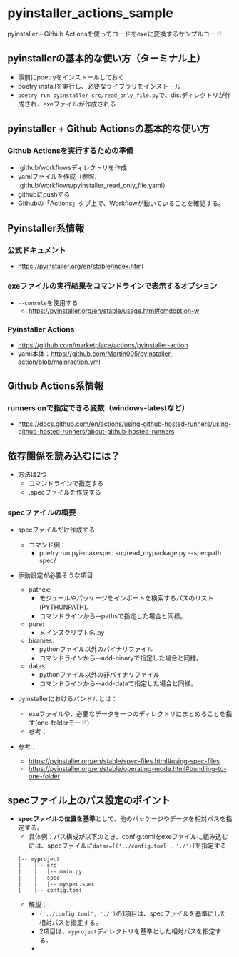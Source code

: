# pyinstaller_actions_sample
pyinstaller＋Github Actionsを使ってコードをexeに変換するサンプルコード

## pyinstallerの基本的な使い方（ターミナル上）
- 事前にpoetryをインストールしておく
- poetry installを実行し、必要なライブラリをインストール
- `poetry run pyinstaller src/read_only_file.py`で、distディレクトリが作成され、exeファイルが作成される

## pyinstaller + Github Actionsの基本的な使い方
### Github Actionsを実行するための準備
- .github/workflowsディレクトリを作成
- yamlファイルを作成（参照. .github/workflows/pyinstaller_read_only_file.yaml）
- githubにpushする
- Githubの「Actions」タブ上で、Workflowが動いていることを確認する。

## Pyinstaller系情報
### 公式ドキュメント
- https://pyinstaller.org/en/stable/index.html

### exeファイルの実行結果をコマンドラインで表示するオプション
- `--console`を使用する
  - https://pyinstaller.org/en/stable/usage.html#cmdoption-w

### Pyinstaller Actions
- https://github.com/marketplace/actions/pyinstaller-action
- yaml本体：https://github.com/Martin005/pyinstaller-action/blob/main/action.yml

## Github Actions系情報
### runners onで指定できる変数（windows-latestなど）
- https://docs.github.com/en/actions/using-github-hosted-runners/using-github-hosted-runners/about-github-hosted-runners



## 依存関係を読み込むには？
- 方法は2つ
  - コマンドラインで指定する
  - .specファイルを作成する

### specファイルの概要
- specファイルだけ作成する
  - コマンド例：
    - poetry run pyi-makespec src/read_mypackage.py --specpath spec/

- 手動設定が必要そうな項目
  - pathex: 
    - モジュールやパッケージをインポートを検索するパスのリスト(PYTHONPATH)。
    - コマンドラインから--pathsで指定した場合と同様。
  - pure:
    - メインスクリプト名.py
  - biranies:
    - pythonファイル以外のバイナリファイル
    - コマンドラインから--add-binaryで指定した場合と同様。
  - datas:
    - pythonファイル以外の非バイナリファイル
    - コマンドラインから--add-dataで指定した場合と同様。

- pyinstallerにおけるバンドルとは：
  - exeファイルや、必要なデータを一つのディレクトリにまとめることを指す(one-folderモード)
  - 参考：

- 参考：
  - https://pyinstaller.org/en/stable/spec-files.html#using-spec-files
  - https://pyinstaller.org/en/stable/operating-mode.html#bundling-to-one-folder


## specファイル上のパス設定のポイント
- **specファイルの位置を基準**として、他のパッケージやデータを相対パスを指定する。
  - 具体例：パス構成が以下のとき、config.tomlをexeファイルに組み込むには、specファイルに```datas=[('../config.toml', './')]```を指定する
  ```
  |-- myproject
  |    |-- src
  |    |   |-- main.py
  |    |-- spec
  |    |   |-- myspec.spec
  |    |-- config.toml
  ```
  - 解説：
    - ```('../config.toml', './')```の1項目は、specファイルを基準にした相対パスを指定する。
    - 2項目は、```myproject```ディレクトリを基準とした相対パスを指定する。
    - 